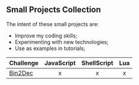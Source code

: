 ## Small Projects Collection

The intent of these small projects are:

- Improve my coding skills;
- Experimenting with new technologies;
- Use as examples in tutorials;

| Challenge | JavaScript | ShellScript | Lua |
| - | :-: | :-: | :-: |
| [Bin2Dec](./bin2dec) | x | x | x |


